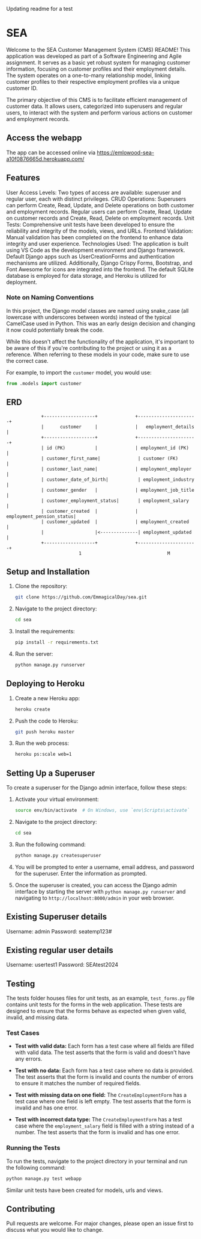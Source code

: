 Updating readme for a test

# SEA
Welcome to the SEA Customer Management System (CMS) README! This application was developed as part of a Software Engineering and Agile assignment. It serves as a basic yet robust system for managing customer information, focusing on customer profiles and their employment details. The system operates on a one-to-many relationship model, linking customer profiles to their respective employment profiles via a unique customer ID.

The primary objective of this CMS is to facilitate efficient management of customer data. It allows users, categorized into superusers and regular users, to interact with the system and perform various actions on customer and employment records.

## Access the webapp
The app can be accessed online via https://emlowood-sea-a10f0876665d.herokuapp.com/

## Features
User Access Levels: Two types of access are available: superuser and regular user, each with distinct privileges.
CRUD Operations: Superusers can perform Create, Read, Update, and Delete operations on both customer and employment records. Regular users can perform Create, Read, Update on customer records and Create, Read, Delete on employment records.
Unit Tests: Comprehensive unit tests have been developed to ensure the reliability and integrity of the models, views, and URLs.
Frontend Validation: Manual validation has been completed on the frontend to enhance data integrity and user experience.
Technologies Used: The application is built using VS Code as the development environment and Django framework. Default Django apps such as UserCreationForms and authentication mechanisms are utilized. Additionally, Django Crispy Forms, Bootstrap, and Font Awesome for icons are integrated into the frontend. The default SQLite database is employed for data storage, and Heroku is utilized for deployment.

### Note on Naming Conventions
In this project, the Django model classes are named using snake_case (all lowercase with underscores between words) instead of the typical CamelCase used in Python. This was an early design decision and changing it now could potentially break the code.

While this doesn't affect the functionality of the application, it's important to be aware of this if you're contributing to the project or using it as a reference. When referring to these models in your code, make sure to use the correct case.

For example, to import the `customer` model, you would use:

```python
from .models import customer
```

## ERD
```
             +-------------------+              +----------------------+
             |      customer     |              |   employment_details |
             +-------------------+              +----------------------+
             | id (PK)           |              | employment_id (PK)   |
             | customer_first_name|              | customer (FK)        |
             | customer_last_name|              | employment_employer  |
             | customer_date_of_birth|           | employment_industry  |
             | customer_gender   |              | employment_job_title |
             | customer_employment_status|       | employment_salary    |
             | customer_created  |              | employment_pension_status|
             | customer_updated  |              | employment_created   |
             |                   |<--------------| employment_updated   |
             +-------------------+              +----------------------+
                           1                                M
```

## Setup and Installation

1. Clone the repository:

    ```bash
    git clone https://github.com/EmmagicalDay/sea.git
    ```

2. Navigate to the project directory:

    ```bash
    cd sea
    ```

3. Install the requirements:

    ```bash
    pip install -r requirements.txt
    ```

4. Run the server:

    ```bash
    python manage.py runserver
    ```

## Deploying to Heroku

1. Create a new Heroku app:

    ```bash
    heroku create
    ```

2. Push the code to Heroku:

    ```bash
    git push heroku master
    ```

3. Run the web process:

    ```bash
    heroku ps:scale web=1
    ```

## Setting Up a Superuser

To create a superuser for the Django admin interface, follow these steps:

1. Activate your virtual environment:

    ```bash
    source env/bin/activate  # On Windows, use `env\Scripts\activate`
    ```

2. Navigate to the project directory:

    ```bash
    cd sea
    ```

3. Run the following command:

    ```bash
    python manage.py createsuperuser
    ```

4. You will be prompted to enter a username, email address, and password for the superuser. Enter the information as prompted.

5. Once the superuser is created, you can access the Django admin interface by starting the server with `python manage.py runserver` and navigating to `http://localhost:8000/admin` in your web browser.


## Existing Superuser details
Username: admin
Password: seatemp123#

## Existing regular user details
Username: usertest1
Password: SEAtest2024

## Testing

The tests folder houses files for unit tests, as an example, `test_forms.py` file contains unit tests for the forms in the web application. These tests are designed to ensure that the forms behave as expected when given valid, invalid, and missing data.

### Test Cases

- **Test with valid data:** Each form has a test case where all fields are filled with valid data. The test asserts that the form is valid and doesn't have any errors.

- **Test with no data:** Each form has a test case where no data is provided. The test asserts that the form is invalid and counts the number of errors to ensure it matches the number of required fields.

- **Test with missing data on one field:** The `CreateEmploymentForm` has a test case where one field is left empty. The test asserts that the form is invalid and has one error.

- **Test with incorrect data type:** The `CreateEmploymentForm` has a test case where the `employment_salary` field is filled with a string instead of a number. The test asserts that the form is invalid and has one error.

### Running the Tests

To run the tests, navigate to the project directory in your terminal and run the following command:

```bash
python manage.py test webapp
```

Similar unit tests have been created for models, urls and views.


## Contributing

Pull requests are welcome. For major changes, please open an issue first to discuss what you would like to change.

